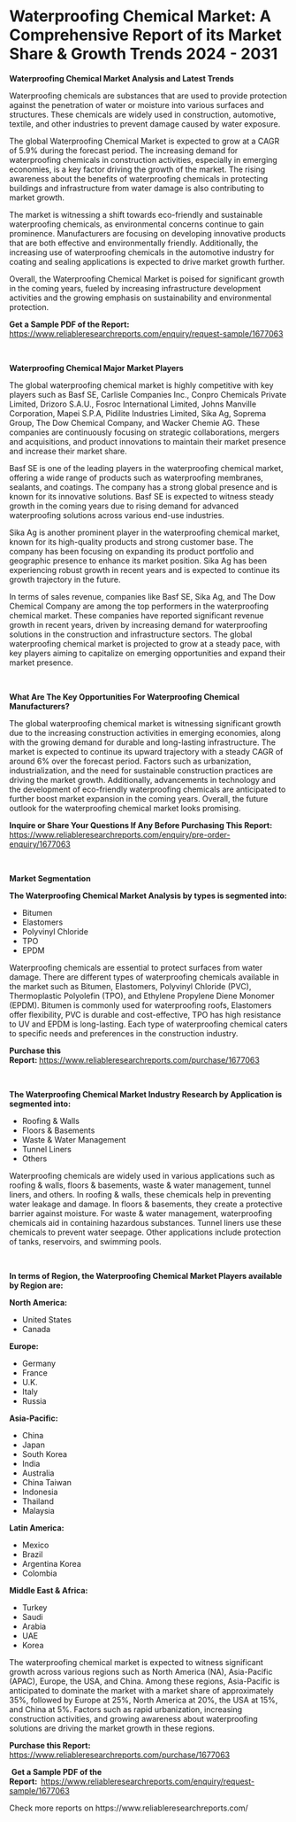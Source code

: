 <p><h1>Waterproofing Chemical Market: A Comprehensive Report of its Market Share & Growth Trends 2024 - 2031</h1></p><p><strong>Waterproofing Chemical Market Analysis and Latest Trends</strong></p>
<p><p>Waterproofing chemicals are substances that are used to provide protection against the penetration of water or moisture into various surfaces and structures. These chemicals are widely used in construction, automotive, textile, and other industries to prevent damage caused by water exposure.</p><p>The global Waterproofing Chemical Market is expected to grow at a CAGR of 5.9% during the forecast period. The increasing demand for waterproofing chemicals in construction activities, especially in emerging economies, is a key factor driving the growth of the market. The rising awareness about the benefits of waterproofing chemicals in protecting buildings and infrastructure from water damage is also contributing to market growth.</p><p>The market is witnessing a shift towards eco-friendly and sustainable waterproofing chemicals, as environmental concerns continue to gain prominence. Manufacturers are focusing on developing innovative products that are both effective and environmentally friendly. Additionally, the increasing use of waterproofing chemicals in the automotive industry for coating and sealing applications is expected to drive market growth further.</p><p>Overall, the Waterproofing Chemical Market is poised for significant growth in the coming years, fueled by increasing infrastructure development activities and the growing emphasis on sustainability and environmental protection.</p></p>
<p><strong>Get a Sample PDF of the Report:&nbsp;</strong> <a href="https://www.reliableresearchreports.com/enquiry/request-sample/1677063">https://www.reliableresearchreports.com/enquiry/request-sample/1677063</a></p>
<p>&nbsp;</p>
<p><strong>Waterproofing Chemical Major Market Players</strong></p>
<p><p>The global waterproofing chemical market is highly competitive with key players such as Basf SE, Carlisle Companies Inc., Conpro Chemicals Private Limited, Drizoro S.A.U., Fosroc International Limited, Johns Manville Corporation, Mapei S.P.A, Pidilite Industries Limited, Sika Ag, Soprema Group, The Dow Chemical Company, and Wacker Chemie AG. These companies are continuously focusing on strategic collaborations, mergers and acquisitions, and product innovations to maintain their market presence and increase their market share.</p><p>Basf SE is one of the leading players in the waterproofing chemical market, offering a wide range of products such as waterproofing membranes, sealants, and coatings. The company has a strong global presence and is known for its innovative solutions. Basf SE is expected to witness steady growth in the coming years due to rising demand for advanced waterproofing solutions across various end-use industries.</p><p>Sika Ag is another prominent player in the waterproofing chemical market, known for its high-quality products and strong customer base. The company has been focusing on expanding its product portfolio and geographic presence to enhance its market position. Sika Ag has been experiencing robust growth in recent years and is expected to continue its growth trajectory in the future.</p><p>In terms of sales revenue, companies like Basf SE, Sika Ag, and The Dow Chemical Company are among the top performers in the waterproofing chemical market. These companies have reported significant revenue growth in recent years, driven by increasing demand for waterproofing solutions in the construction and infrastructure sectors. The global waterproofing chemical market is projected to grow at a steady pace, with key players aiming to capitalize on emerging opportunities and expand their market presence.</p></p>
<p>&nbsp;</p>
<p><strong>What Are The Key Opportunities For Waterproofing Chemical Manufacturers?</strong></p>
<p><p>The global waterproofing chemical market is witnessing significant growth due to the increasing construction activities in emerging economies, along with the growing demand for durable and long-lasting infrastructure. The market is expected to continue its upward trajectory with a steady CAGR of around 6% over the forecast period. Factors such as urbanization, industrialization, and the need for sustainable construction practices are driving the market growth. Additionally, advancements in technology and the development of eco-friendly waterproofing chemicals are anticipated to further boost market expansion in the coming years. Overall, the future outlook for the waterproofing chemical market looks promising.</p></p>
<p><strong>Inquire or Share Your Questions If Any Before Purchasing This Report:</strong> <a href="https://www.reliableresearchreports.com/enquiry/pre-order-enquiry/1677063">https://www.reliableresearchreports.com/enquiry/pre-order-enquiry/1677063</a></p>
<p>&nbsp;</p>
<p><strong>Market Segmentation</strong></p>
<p><strong>The Waterproofing Chemical Market Analysis by types is segmented into:</strong></p>
<p><ul><li>Bitumen</li><li>Elastomers</li><li>Polyvinyl Chloride</li><li>TPO</li><li>EPDM</li></ul></p>
<p><p>Waterproofing chemicals are essential to protect surfaces from water damage. There are different types of waterproofing chemicals available in the market such as Bitumen, Elastomers, Polyvinyl Chloride (PVC), Thermoplastic Polyolefin (TPO), and Ethylene Propylene Diene Monomer (EPDM). Bitumen is commonly used for waterproofing roofs, Elastomers offer flexibility, PVC is durable and cost-effective, TPO has high resistance to UV and EPDM is long-lasting. Each type of waterproofing chemical caters to specific needs and preferences in the construction industry.</p></p>
<p><strong>Purchase this Report:&nbsp;</strong><a href="https://www.reliableresearchreports.com/purchase/1677063">https://www.reliableresearchreports.com/purchase/1677063</a></p>
<p>&nbsp;</p>
<p><strong>The Waterproofing Chemical Market Industry Research by Application is segmented into:</strong></p>
<p><ul><li>Roofing & Walls</li><li>Floors & Basements</li><li>Waste & Water Management</li><li>Tunnel Liners</li><li>Others</li></ul></p>
<p><p>Waterproofing chemicals are widely used in various applications such as roofing & walls, floors & basements, waste & water management, tunnel liners, and others. In roofing & walls, these chemicals help in preventing water leakage and damage. In floors & basements, they create a protective barrier against moisture. For waste & water management, waterproofing chemicals aid in containing hazardous substances. Tunnel liners use these chemicals to prevent water seepage. Other applications include protection of tanks, reservoirs, and swimming pools.</p></p>
<p>&nbsp;</p>
<p><strong>In terms of Region, the Waterproofing Chemical Market Players available by Region are:</strong></p>
<p>
    <p> <strong> North America: </strong>
        <ul>
            <li>United States</li>
            <li>Canada</li>
        </ul>
        </p> 
    <p> <strong> Europe: </strong>
        <ul>
            <li>Germany</li>
            <li>France</li>
            <li>U.K.</li>
            <li>Italy</li>
            <li>Russia</li>
        </ul>
        </p> 
    <p> <strong> Asia-Pacific: </strong>
        <ul>
            <li>China</li>
            <li>Japan</li>
            <li>South Korea</li>
            <li>India</li>
            <li>Australia</li>
            <li>China Taiwan</li>
            <li>Indonesia</li>
            <li>Thailand</li>
            <li>Malaysia</li>
        </ul>
        </p> 
    <p> <strong> Latin America: </strong>
        <ul>
            <li>Mexico</li>
            <li>Brazil</li>
            <li>Argentina Korea</li>
            <li>Colombia</li>
        </ul>
        </p> 
    <p> <strong> Middle East & Africa: </strong>
        <ul>
            <li>Turkey</li>
            <li>Saudi</li>
            <li>Arabia</li>
            <li>UAE</li>
            <li>Korea</li>
        </ul>
    </p>
    </p>
<p><p>The waterproofing chemical market is expected to witness significant growth across various regions such as North America (NA), Asia-Pacific (APAC), Europe, the USA, and China. Among these regions, Asia-Pacific is anticipated to dominate the market with a market share of approximately 35%, followed by Europe at 25%, North America at 20%, the USA at 15%, and China at 5%. Factors such as rapid urbanization, increasing construction activities, and growing awareness about waterproofing solutions are driving the market growth in these regions.</p></p>
<p><strong>Purchase this Report: </strong><a href="https://www.reliableresearchreports.com/purchase/1677063">https://www.reliableresearchreports.com/purchase/1677063</a></p>
<p>&nbsp;<strong>Get a Sample PDF of the Report:&nbsp;&nbsp;</strong><a href="https://www.reliableresearchreports.com/enquiry/request-sample/1677063">https://www.reliableresearchreports.com/enquiry/request-sample/1677063</a></p>
<p><strong></strong></p>
<p>Check more reports on https://www.reliableresearchreports.com/</p>